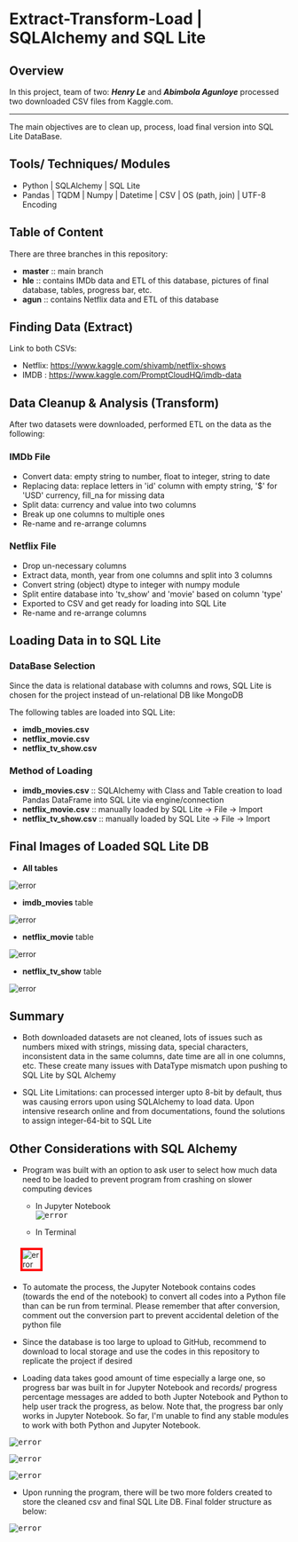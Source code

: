 # Extract-Transform-Load | SQLAlchemy and SQL Lite
## Overview   
In this project, team of two: ***Henry Le*** and ***Abimbola Agunloye*** processed two downloaded CSV files from Kaggle.com.  
<hr>
The main objectives are to clean up, process, load final version into SQL Lite DataBase.   

## Tools/ Techniques/ Modules  
* Python | SQLAlchemy | SQL Lite  
* Pandas | TQDM | Numpy | Datetime | CSV | OS (path, join) | UTF-8 Encoding

## Table of Content
There are three branches in this repository:  
* **master** :: main branch  
* **hle** :: contains IMDb data and ETL of this database, pictures of final database, tables, progress bar, etc.  
* **agun** ::  contains Netflix data and ETL of this database  

## Finding Data (Extract)  
Link to both CSVs:  

* Netflix: https://www.kaggle.com/shivamb/netflix-shows  
* IMDB : https://www.kaggle.com/PromptCloudHQ/imdb-data  

## Data Cleanup & Analysis (Transform)  
After two datasets were downloaded, performed ETL on the data as the following:  

### IMDb File  
* Convert data: empty string to number, float to integer, string to date  
* Replacing data: replace letters in 'id' column with empty string, '$' for 'USD' currency, fill_na for missing data  
* Split data: currency and value into two columns  
* Break up one columns to multiple ones
* Re-name and re-arrange columns  

### Netflix File  
* Drop un-necessary columns  
* Extract data, month, year from one columns and split into 3 columns  
* Convert string (object) dtype to integer with numpy module  
* Split entire database into 'tv_show' and 'movie' based on column 'type'  
* Exported to CSV and get ready for loading into SQL Lite  
* Re-name and re-arrange columns  

## Loading Data in to SQL Lite  
### DataBase Selection  
Since the data is relational database with columns and rows, SQL Lite is chosen for the project instead of un-relational DB like MongoDB  

The following tables are loaded into SQL Lite:  
* **imdb_movies.csv**  
* **netflix_movie.csv**  
* **netflix_tv_show.csv**  

### Method of Loading
* **imdb_movies.csv**  :: SQLAlchemy with Class and Table creation to load Pandas DataFrame into SQL Lite via engine/connection  
* **netflix_movie.csv** :: manually loaded by SQL Lite -> File -> Import  
* **netflix_tv_show.csv**  :: manually loaded by SQL Lite -> File -> Import   

## Final Images of Loaded SQL Lite DB  
* **All tables**  

<img src="https://github.com/henryle-n/Extract-Transform-Load-DB/blob/hle/Pictures/ETL_DB.png" alt="error" max-height="30%" max-width="30%">  

* **imdb_movies** table 
<img src="https://github.com/henryle-n/Extract-Transform-Load-DB/blob/hle/Pictures/ETL_DB_imdb_movies.png" alt="error" max-height="30%" max-width="30%">  


* **netflix_movie**  table
<img src="https://github.com/henryle-n/Extract-Transform-Load-DB/blob/hle/Pictures/ETL_DB_netflix_movie.png" alt="error" max-height="30%" max-width="30%">   


* **netflix_tv_show** table 
<img src="https://github.com/henryle-n/Extract-Transform-Load-DB/blob/hle/Pictures/ETL_DB_netflix_tv_show.png" alt="error" max-height="30%" max-width="30%">  

## Summary
* Both downloaded datasets are not cleaned, lots of issues such as numbers mixed with strings, missing data, special characters, inconsistent data in the same columns, date time are all in one columns, etc. These create many issues with DataType mismatch upon pushing to SQL Lite by SQL Alchemy

* SQL Lite Limitations: can processed interger upto 8-bit by default, thus was causing errors upon using SQLAlchemy to load data. Upon intensive research online and from documentations, found the solutions to assign integer-64-bit to SQL Lite


## Other Considerations with SQL Alchemy  
* Program was built with an option to ask user to select how much data need to be loaded to prevent program from crashing on slower computing devices  

  - In Jupyter Notebook  
<kbd><img src="https://github.com/henryle-n/Extract-Transform-Load-DB/blob/hle/Pictures/SelectDataLoad.PNG" alt="error" max-height="50%" max-width="50%"></kbd>  
 
  - In Terminal  
<div style='border: 4px solid #f00; margin: 20px; display: table; width: 1px; float: center;'>
  <img src="https://github.com/henryle-n/Extract-Transform-Load-DB/blob/hle/Pictures/SelectDataLoad_Terminal.PNG" alt="error" max-height="50%" max-width="50%">
</div>   

* To automate the process, the Jupyter Notebook contains codes (towards the end of the notebook) to convert all codes into a Python file than can be run from terminal. Please remember that after conversion, comment out the conversion part to prevent accidental deletion of the python file  

* Since the database is too large to upload to GitHub, recommend to download to local storage and use the codes in this repository to replicate the project if desired  

* Loading data takes good amount of time especially a large one, so progress bar was built in for Jupyter Notebook and records/ progress percentage messages are added to both Jupter Notebook and Python to help user track the progress, as below. Note that, the progress bar only works in Jupyter Notebook. So far, I'm unable to find any stable modules to work with both Python and Jupyter Notebook.  

<kbd><img src="https://github.com/henryle-n/Extract-Transform-Load-DB/blob/hle/Pictures/Progress_Bar_Loading.png" alt="error" max-height="50%" max-width="50%"></kbd>  

<kbd><img src="https://github.com/henryle-n/Extract-Transform-Load-DB/blob/hle/Pictures/Progress_Bar_Finshed.png" alt="error" max-height="50%" max-width="50%"></kbd>  

<kbd><img src="https://github.com/henryle-n/Extract-Transform-Load-DB/blob/hle/Pictures/Load_Data_Terminal.png" alt="error" max-height="50%" max-width="50%"></kbd>


* Upon running the program, there will be two more folders created to store the cleaned csv and final SQL Lite DB. Final folder structure as below:  

<kbd><img src="https://github.com/henryle-n/Extract-Transform-Load-DB/blob/hle/Pictures/Final_Folders.png" alt="error" max-height="50%" max-width="50%"></kbd>  
